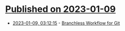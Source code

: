 # [Published on 2023-01-09](index.md)

* [2023-01-09, 03:12:15](https://news.ycombinator.com/item?id=34306260) - [Branchless Workflow for Git](https://github.com/arxanas/git-branchless)
